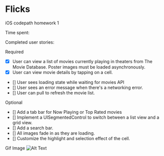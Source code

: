 # Flicks

iOS codepath homework 1

Time spent: 

Completed user stories:

Required
- [x] User can view a list of movies currently playing in theaters from The Movie Database. Poster images must be loaded asynchronously.
- [x] User can view movie details by tapping on a cell.
- []  User sees loading state while waiting for movies API
- []  User sees an error message when there's a networking error. 
- []  User can pull to refresh the movie list.

Optional

- [] Add a tab bar for Now Playing or Top Rated movies
- [] Implement a UISegmentedControl to switch between a list view and a grid view. 
- [] Add a search bar.
- [] All images fade in as they are loading.
- [] Customize the highlight and selection effect of the cell.


Gif Image
![Alt Text]()
